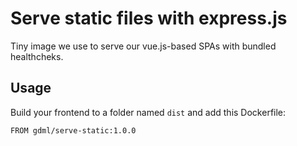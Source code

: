 # Serve static files with express.js

Tiny image we use to serve our vue.js-based SPAs with bundled healthcheks.


## Usage
Build your frontend to a folder named `dist` and add this Dockerfile:

```
FROM gdml/serve-static:1.0.0
```